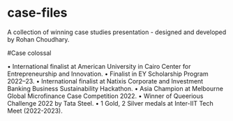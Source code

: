 # case-files
A collection of winning case studies presentation - designed and developed by Rohan Choudhary.

#Case colossal 

• International finalist at American University in Cairo Center for Entrepreneurship and Innovation.
• Finalist in EY Scholarship Program 2022–23.
• International finalist at Natixis Corporate and Investment Banking Business Sustainability Hackathon. • Asia Champion at Melbourne Global Microfinance Case Competition 2022.
• Winner of Queerious Challenge 2022 by Tata Steel.
• 1 Gold, 2 Silver medals at Inter-IIT Tech Meet (2022-2023).

